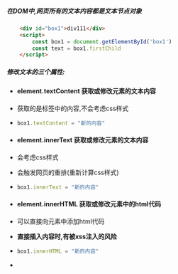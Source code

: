 ##### 在DOM中,网页所有的文本内容都是文本节点对象

```html
    <div id="box1">div111</div>
    <script>
        const box1 = document.getElementById('box1')
        const text = box1.firstChild
    </script>
```

##### 修改文本的三个属性:

- #### element.textContent 获取或修改元素的文本内容

- 获取的是标签中的内容,不会考虑css样式

- ```js
  box1.textContent = "新的内容"
  ```

- #### element.innerText 获取或修改元素的文本内容

- 会考虑css样式

- 会触发网页的重排(重新计算css样式)

- ```js
  box1.innerText = "新的内容"
  ```

- #### element.innerHTML 获取或修改元素中的html代码

- 可以直接向元素中添加html代码

- **直接插入内容时,有被xss注入的风险**

- ```js
  box1.innerHTML = "新的内容"
  ```

- 